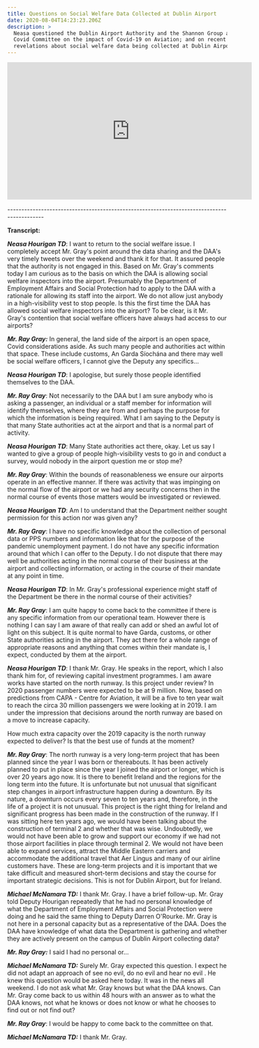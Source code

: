 ```yaml
---
title: Questions on Social Welfare Data Collected at Dublin Airport
date: 2020-08-04T14:23:23.206Z
description: >
  Neasa questioned the Dublin Airport Authority and the Shannon Group at the
  Covid Committee on the impact of Covid-19 on Aviation; and on recent
  revelations about social welfare data being collected at Dublin Airport.
---
```

<iframe width="560" height="315" src="https://www.youtube.com/embed/IQCFRzltdYQ" frameborder="0" allow="accelerometer; autoplay; encrypted-media; gyroscope; picture-in-picture" allowfullscreen></iframe>

\-------------------------------------------------------------------------------------------

**Transcript:**

_**Neasa Hourigan TD**_: I want to return to the social welfare issue. I completely accept Mr. Gray's point around the data sharing and the DAA's very timely tweets over the weekend and thank it for that. It assured people that the authority is not engaged in this. Based on Mr. Gray's comments today I am curious as to the basis on which the DAA is allowing social welfare inspectors into the airport. Presumably the Department of Employment Affairs and Social Protection had to apply to the DAA with a rationale for allowing its staff into the airport. We do not allow just anybody in a high-visibility vest to stop people. Is this the first time the DAA has allowed social welfare inspectors into the airport? To be clear, is it Mr. Gray's contention that social welfare officers have always had access to our airports?

_**Mr. Ray Gray:**_ In general, the land side of the airport is an open space, Covid considerations aside. As such many people and authorities act within that space. These include customs, An Garda Síochána and there may well be social welfare officers, I cannot give the Deputy any specifics...

_**Neasa Hourigan TD**_: I apologise, but surely those people identified themselves to the DAA.

_**Mr. Ray Gray**_: Not necessarily to the DAA but I am sure anybody who is asking a passenger, an individual or a staff member for information will identify themselves, where they are from and perhaps the purpose for which the information is being required. What I am saying to the Deputy is that many State authorities act at the airport and that is a normal part of activity.

_**Neasa Hourigan TD**_: Many State authorities act there, okay. Let us say I wanted to give a group of people high-visibility vests to go in and conduct a survey, would nobody in the airport question me or stop me?

_**Mr. Ray Gray**_: Within the bounds of reasonableness we ensure our airports operate in an effective manner. If there was activity that was impinging on the normal flow of the airport or we had any security concerns then in the normal course of events those matters would be investigated or reviewed.

_**Neasa Hourigan TD**_: Am I to understand that the Department neither sought permission for this action nor was given any?

_**Mr. Ray Gray**_: I have no specific knowledge about the collection of personal data or PPS numbers and information like that for the purpose of the pandemic unemployment payment. I do not have any specific information around that which I can offer to the Deputy. I do not dispute that there may well be authorities acting in the normal course of their business at the airport and collecting information, or acting in the course of their mandate at any point in time.

_**Neasa Hourigan TD**_: In Mr. Gray's professional experience might staff of the Department be there in the normal course of their activities?

_**Mr. Ray Gray**_: I am quite happy to come back to the committee if there is any specific information from our operational team. However there is nothing I can say I am aware of that really can add or shed an awful lot of light on this subject. It is quite normal to have Garda, customs, or other State authorities acting in the airport. They act there for a whole range of appropriate reasons and anything that comes within their mandate is, I expect, conducted by them at the airport.

_**Neasa Hourigan TD**_: I thank Mr. Gray. He speaks in the report, which I also thank him for, of reviewing capital investment programmes. I am aware works have started on the north runway. Is this project under review? In 2020 passenger numbers were expected to be at 9 million. Now, based on predictions from CAPA - Centre for Aviation, it will be a five to ten year wait to reach the circa 30 million passengers we were looking at in 2019. I am under the impression that decisions around the north runway are based on a move to increase capacity.

How much extra capacity over the 2019 capacity is the north runway expected to deliver? Is that the best use of funds at the moment?

_**Mr. Ray Gray**_: The north runway is a very long-term project that has been planned since the year I was born or thereabouts. It has been actively planned to put in place since the year I joined the airport or longer, which is over 20 years ago now. It is there to benefit Ireland and the regions for the long term into the future. It is unfortunate but not unusual that significant step changes in airport infrastructure happen during a downturn. By its nature, a downturn occurs every seven to ten years and, therefore, in the life of a project it is not unusual. This project is the right thing for Ireland and significant progress has been made in the construction of the runway. If I was sitting here ten years ago, we would have been talking about the construction of terminal 2 and whether that was wise. Undoubtedly, we would not have been able to grow and support our economy if we had not those airport facilities in place through terminal 2. We would not have been able to expand services, attract the Middle Eastern carriers and accommodate the additional travel that Aer Lingus and many of our airline customers have. These are long-term projects and it is important that we take difficult and measured short-term decisions and stay the course for important strategic decisions. This is not for Dublin Airport, but for Ireland.

_**Michael McNamara TD:**_ I thank Mr. Gray. I have a brief follow-up. Mr. Gray told Deputy Hourigan repeatedly that he had no personal knowledge of what the Department of Employment Affairs and Social Protection were doing and he said the same thing to Deputy Darren O'Rourke. Mr. Gray is not here in a personal capacity but as a representative of the DAA. Does the DAA have knowledge of what data the Department is gathering and whether they are actively present on the campus of Dublin Airport collecting data?

_**Mr. Ray Gray:**_ I said I had no personal or...

_**Michael McNamara TD:**_ Surely Mr. Gray expected this question. I expect he did not adapt an approach of see no evil, do no evil and hear no evil . He knew this question would be asked here today. It was in the news all weekend. I do not ask what Mr. Gray knows but what the DAA knows. Can Mr. Gray come back to us within 48 hours with an answer as to what the DAA knows, not what he knows or does not know or what he chooses to find out or not find out?

_**Mr. Ray Gray**_: I would be happy to come back to the committee on that.

_**Michael McNamara TD:**_ I thank Mr. Gray.
